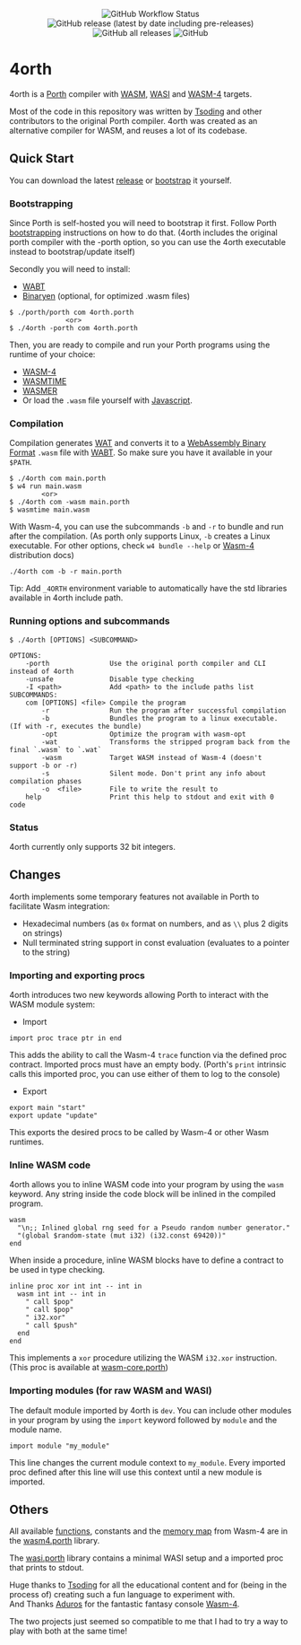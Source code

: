 <p align="center">
        <img alt="GitHub Workflow Status" src="https://img.shields.io/github/workflow/status/lunaamora/4orth/CI">
        <img alt="GitHub release (latest by date including pre-releases)" src="https://img.shields.io/github/v/release/lunaamora/4orth?include_prereleases">
        <img alt="GitHub all releases" src="https://img.shields.io/github/downloads/lunaamora/4orth/total">
        <img alt="GitHub" src="https://img.shields.io/github/license/lunaamora/4orth">
</p>

# 4orth

4orth is a [Porth](https://gitlab.com/tsoding/porth) compiler with [WASM](https://webassembly.org/), [WASI](https://wasi.dev/) and [WASM-4](https://wasm4.org/) targets.

Most of the code in this repository was written by [Tsoding](https://github.com/rexim) and other contributors to the original Porth compiler. 4orth was created as an alternative compiler for WASM, and reuses a lot of its codebase.

## Quick Start

You can download the latest [release](https://github.com/LunaAmora/4orth/releases) or [bootstrap](https://github.com/LunaAmora/4orth#bootstrapping) it yourself.

### Bootstrapping

Since Porth is self-hosted you will need to bootstrap it first. Follow Porth [bootstrapping](https://gitlab.com/tsoding/porth#bootstrapping) instructions on how to do that. (4orth includes the original porth compiler with the -porth option, so you can use the 4orth executable instead to bootstrap/update itself)

Secondly you will need to install:

- [WABT](https://github.com/WebAssembly/wabt)
- [Binaryen](https://github.com/WebAssembly/binaryen) (optional, for optimized .wasm files)

```console
$ ./porth/porth com 4orth.porth
              <or>
$ ./4orth -porth com 4orth.porth 
```

Then, you are ready to compile and run your Porth programs using the runtime of your choice:

- [WASM-4](https://wasm4.org/)
- [WASMTIME](https://wasmtime.dev/)
- [WASMER](https://wasmer.io/)
- Or load the `.wasm` file yourself with [Javascript](https://developer.mozilla.org/en-US/docs/WebAssembly/Loading_and_running).

### Compilation

Compilation generates [WAT](https://developer.mozilla.org/en-US/docs/WebAssembly/Understanding_the_text_format) and converts it to a [WebAssembly Binary Format](https://webassembly.github.io/spec/core/binary/index.html) `.wasm` file with [WABT](https://developer.mozilla.org/en-US/docs/WebAssembly/Text_format_to_wasm). So make sure you have it available in your `$PATH`.

```console
$ ./4orth com main.porth
$ w4 run main.wasm
        <or>
$ ./4orth com -wasm main.porth
$ wasmtime main.wasm
```

With Wasm-4, you can use the subcommands `-b` and `-r` to bundle and run after the compilation. (As porth only supports Linux, `-b` creates a Linux executable. For other options, check `w4 bundle --help` or [Wasm-4](https://wasm4.org/docs/guides/distribution) distribution docs)

```console
./4orth com -b -r main.porth
```

Tip: Add `_4ORTH` environment variable to automatically have the std libraries available in 4orth include path.

### Running options and subcommands

```console
$ ./4orth [OPTIONS] <SUBCOMMAND>

OPTIONS:
    -porth               Use the original porth compiler and CLI instead of 4orth
    -unsafe              Disable type checking
    -I <path>            Add <path> to the include paths list
SUBCOMMANDS:
    com [OPTIONS] <file> Compile the program
        -r               Run the program after successful compilation
        -b               Bundles the program to a linux executable. (If with -r, executes the bundle)
        -opt             Optimize the program with wasm-opt
        -wat             Transforms the stripped program back from the final `.wasm` to `.wat`
        -wasm            Target WASM instead of Wasm-4 (doesn't support -b or -r)
        -s               Silent mode. Don't print any info about compilation phases
        -o  <file>       File to write the result to
    help                 Print this help to stdout and exit with 0 code
```

### Status

4orth currently only supports 32 bit integers.

## Changes

4orth implements some temporary features not available in Porth to facilitate Wasm integration:

- Hexadecimal numbers (as `0x` format on numbers, and as `\\` plus 2 digits on strings)
- Null terminated string support in const evaluation (evaluates to a pointer to the string)

### Importing and exporting procs

4orth introduces two new keywords allowing Porth to interact with the WASM module system:

- Import

```porth
import proc trace ptr in end
```

This adds the ability to call the Wasm-4 `trace` function via the defined proc contract. Imported procs must have an empty body.
(Porth's `print` intrinsic calls this imported proc, you can use either of them to log to the console)

- Export

```porth
export main "start"
export update "update"
```

This exports the desired procs to be called by Wasm-4 or other Wasm runtimes.

### Inline WASM code

4orth allows you to inline WASM code into your program by using the `wasm` keyword. Any string inside the code block will be inlined in the compiled program.

```porth
wasm 
  "\n;; Inlined global rng seed for a Pseudo random number generator."
  "(global $random-state (mut i32) (i32.const 69420))" 
end
```

When inside a procedure, inline WASM blocks have to define a contract to be used in type checking.

```porth
inline proc xor int int -- int in
  wasm int int -- int in
    " call $pop"
    " call $pop"
    " i32.xor"
    " call $push"
  end
end
```

This implements a `xor` procedure utilizing the WASM `i32.xor` instruction. (This proc is available at [wasm-core.porth](./std/wasm-core.porth))

### Importing modules (for raw WASM and WASI)

The default module imported by 4orth is `dev`. You can include other modules in your program by using the `import` keyword followed by `module` and the module name.

```porth
import module "my_module"
```

This line changes the current module context to `my_module`. Every imported proc defined after this line will use this context until a new module is imported.

## Others

All available [functions](https://wasm4.org/docs/reference/functions), constants and the [memory map](https://wasm4.org/docs/reference/memory) from Wasm-4 are in the [wasm4.porth](./std/wasm4.porth) library.

The [wasi.porth](./std/wasi.porth) library contains a minimal WASI setup and a imported proc that prints to stdout.

Huge thanks to [Tsoding](https://github.com/rexim) for all the educational content and for (being in the process of) creating such a fun language to experiment with.\
And Thanks [Aduros](https://github.com/aduros) for the fantastic fantasy console [Wasm-4](https://wasm4.org/).

The two projects just seemed so compatible to me that I had to try a way to play with both at the same time!

